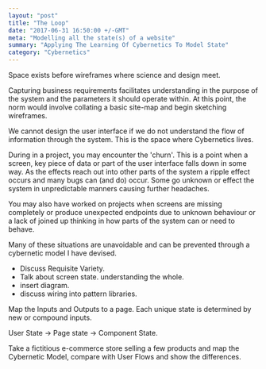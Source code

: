 ```yaml
---
layout: "post"
title: "The Loop"
date: "2017-06-31 16:50:00 +/-GMT"
meta: "Modelling all the state(s) of a website"
summary: "Applying The Learning Of Cybernetics To Model State"
category: "Cybernetics"
---
```


Space exists before wireframes where science and design meet.

Capturing business requirements facilitates understanding in the purpose of the system and the parameters it should operate within. At this point, the norm would involve collating a basic site-map and begin sketching wireframes.

We cannot design the user interface if we do not understand the flow of information through the system. This is the space where Cybernetics lives.

During in a project, you may encounter the 'churn'. This is a point when a screen, key piece of data or part of the user interface falls down in some way. As the effects reach out into other parts of the system a ripple effect occurs and many bugs can (and do) occur. Some go unknown or effect the system in unpredictable manners causing further headaches.

You may also have worked on projects when screens are missing completely or produce unexpected endpoints due to unknown behaviour or a lack of joined up thinking in how parts of the system can or need to behave.

Many of these situations are unavoidable and can be prevented through a cybernetic model I have devised.

- Discuss Requisite Variety.
- Talk about screen state. understanding the whole.
- insert diagram.
- discuss wiring into pattern libraries.


Map the Inputs and Outputs to a page.
Each unique state is determined by new or compound inputs.

User State -> Page state -> Component State.

Take a fictitious e-commerce store selling a few products and map the Cybernetic Model, compare with User Flows and show the differences.